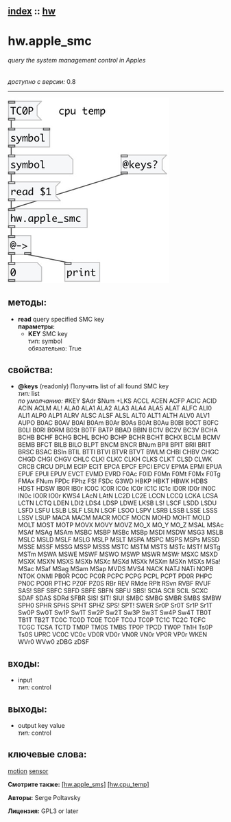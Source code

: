 [index](index.html) :: [hw](category_hw.html)
---

# hw.apple_smc

###### query the system management control in Apples

*доступно с версии:* 0.8

---




[![example](../examples/img/hw.apple_smc.jpg)](../examples/pd/hw.apple_smc.pd)





## методы:

* **read**
query specified SMC key<br>
  __параметры:__
  - **KEY** SMC key<br>
    тип: symbol <br>
    обязательно: True <br>




## свойства:

* **@keys** (readonly)
Получить list of all found SMC key<br>
_тип:_ list<br>
_по умолчанию:_ #KEY $Adr $Num +LKS ACCL ACEN ACFP ACIC ACID ACIN ACLM AL! ALA0 ALA1 ALA2 ALA3 ALA4 ALA5 ALAT ALFC ALI0 ALI1 ALP0 ALP1 ALRV ALSC ALSF ALSL ALT0 ALT1 ALTH ALV0 ALV1 AUPO B0AC B0AV B0Al B0Am B0Ar B0As B0At B0Au B0BI B0CT B0FC B0LI B0RI B0RM B0St B0TF BATP BBAD BBIN BC1V BC2V BC3V BCHA BCHB BCHF BCHG BCHL BCHO BCHP BCHR BCHT BCHX BCLM BCMV BEMB BFCT BILB BILO BLPT BNCM BNCR BNum BPII BPIT BRII BRIT BRSC BSAC BSIn BTIL BTTI BTVI BTVR BTVT BWLM CHBI CHBV CHGC CHGD CHGI CHGV CHLC CLK! CLKC CLKH CLKS CLKT CLSD CLWK CRCB CRCU DPLM ECIP ECIT EPCA EPCF EPCI EPCV EPMA EPMI EPUA EPUF EPUI EPUV EVCT EVMD EVRD F0Ac F0ID F0Mn F0Mt F0Mx F0Tg FMAx FNum FPDc FPhz FS! FSDc G3WD HBKP HBKT HBWK HDBS HDST HDSW IB0R IB0r IC0C IC0R IC0c IC0r IC1C IC1c ID0R ID0r IN0C IN0c IO0R IO0r KWS4 LAcN LAtN LC2D LC2E LCCN LCCQ LCKA LCSA LCTN LCTQ LDEN LDI2 LDS4 LDSP LDWE LKSB LS! LSCF LSDD LSDU LSFD LSFU LSLB LSLF LSLN LSOF LSOO LSPV LSRB LSSB LSSE LSSS LSSV LSUP MACA MACM MACR MOCF MOCN MOHD MOHT MOLD MOLT MOST MOTP MOVX MOVY MOVZ MO_X MO_Y MO_Z MSAL MSAc MSAf MSAg MSAm MSBC MSBP MSBc MSBp MSDI MSDW MSG3 MSLB MSLC MSLD MSLF MSLG MSLP MSLT MSPA MSPC MSPS MSPs MSSD MSSE MSSF MSSG MSSP MSSS MSTC MSTM MSTS MSTc MSTf MSTg MSTm MSWA MSWE MSWF MSWO MSWP MSWR MSWr MSXC MSXD MSXK MSXN MSXS MSXb MSXc MSXd MSXk MSXm MSXn MSXs MSa! MSac MSaf MSag MSam MSap MVDS MVS4 NACK NATJ NATi NOPB NTOK ONMI PB0R PC0C PC0R PCPC PCPG PCPL PCPT PD0R PHPC PN0C PO0R PTHC PZ0F PZ0S RBr REV RMde RPlt RSvn RVBF RVUF SAS! SBF SBFC SBFD SBFE SBFN SBFU SBS! SCIA SCII SCIL SCXC SDAF SDAS SDRd SFBR SIS! SIT! SIU! SMBC SMBG SMBR SMBS SMBW SPH0 SPHR SPHS SPHT SPHZ SPS! SPT! SWER Sr0P Sr0T Sr1P Sr1T Sw0P Sw0T Sw1P Sw1T Sw2P Sw2T Sw3P Sw3T Sw4P Sw4T TB0T TB1T TB2T TC0C TC0D TC0E TC0F TC0J TC0P TC1C TC2C TCFC TCGC TCSA TCTD TM0P TM0S TMBS TP0P TPCD TW0P Th1H Ts0P Ts0S UPRC VC0C VC0c VD0R VD0r VN0R VN0r VP0R VP0r WKEN WVr0 WVw0 zDBG zDSF<br>



## входы:

* input<br>
_тип:_ control



## выходы:

* output key value<br>
_тип:_ control



## ключевые слова:

[motion](keywords/motion.html)
[sensor](keywords/sensor.html)



**Смотрите также:**
[\[hw.apple_sms\]](hw.apple_sms.html)
[\[hw.cpu_temp\]](hw.cpu_temp.html)




**Авторы:** Serge Poltavsky




**Лицензия:** GPL3 or later





